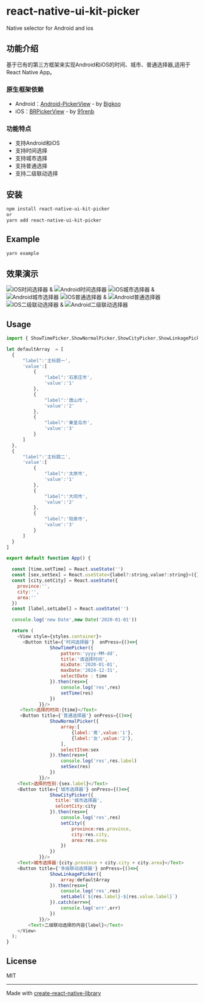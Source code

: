 # react-native-ui-kit-picker

Native selector for Android and ios

## 功能介绍
基于已有的第三方框架来实现Android和iOS的时间、城市、普通选择器,适用于 React Native App。

### 原生框架依赖
* Android：[Android-PickerView](https://github.com/Bigkoo/Android-PickerView)  - by [Bigkoo](https://github.com/Bigkoo/)
* iOS：[BRPickerView](https://github.com/91renb/BRPickerView)  - by [91renb](https://github.com/91renb/)

### 功能特点
* 支持Android和iOS
* 支持时间选择
* 支持城市选择
* 支持普通选择
* 支持二级联动选择

## 安装

```sh
npm install react-native-ui-kit-picker
or
yarn add react-native-ui-kit-picker
```


## Example

```sh
yarn example
```

## 效果演示
 ![IOS时间选择器](./example/assets/ios.timer.png) &  ![Android时间选择器](./example/assets/android.timer.png)
 ![IOS城市选择器](./example/assets/ios.city.png) &  ![Android城市选择器](./example/assets/android.city.png)
 ![IOS普通选择器](./example/assets/ios.normal.png) &  ![Android普通选择器](./example/assets/android.normal.png)
 ![IOS二级联动选择器](./example/assets/ios-link.png) &  ![Android二级联动选择器](./example/assets/android-link.png)


## Usage

```js
import { ShowTimePicker,ShowNormalPicker,ShowCityPicker,ShowLinkagePicker } from 'react-native-ui-kit-picker';

let defaultArray  = [
  {
      "label":'主标题一',
      'value':[
          {
              "label":'石家庄市',
              'value':'1'
          },
          {
              "label":'唐山市',
              'value':'2'
          },
          {
              "label":'秦皇岛市',
              'value':'3'
          }
      ]
  },
  {
      "label":'主标题二',
      'value':[
          {
              "label":'太原市',
              'value':'1'
          },
          {
              "label":'大同市',
              'value':'2'
          },
          {
              "label":'阳泉市',
              'value':'3'
          }
      ]
  }
]

export default function App() {

  const [time,setTime] = React.useState('')
  const [sex,setSex] = React.useState<{label?:string,value?:string}>({})
  const [city,setCity] = React.useState({
    province:'',
    city:'',
    area:''
  })
  const [label,setLabel] = React.useState('')

  console.log('new Date',new Date('2020-01-01'))

  return (
    <View style={styles.container}>
      <Button title={'时间选择器'}  onPress={()=>{
                ShowTimePicker({
                    pattern:'yyyy-MM-dd',
                    title:'请选择时间',
                    mixDate:'2020-01-01',
                    maxDate:'2024-12-31',
                    selectDate : time
                }).then(res=>{
                    console.log('res',res)
                    setTime(res)
                })
            }}/>
     <Text>选择的时间:{time}</Text>
     <Button title={'普通选择器'} onPress={()=>{
                ShowNormalPicker({
                    array:[
                        {label:'男',value:'1'},
                        {label:'女',value:'2'},
                    ],
                    selectItem:sex
                }).then(res=>{
                    console.log('res',res.label)
                    setSex(res)
                })
            }}/>
    <Text>选择的性别:{sex.label}</Text>
    <Button title={'城市选择器'} onPress={()=>{
                ShowCityPicker({
                  title:'城市选择器',
                  selcetCity:city
                }).then(res=>{
                    console.log('res',res)
                    setCity({
                        province:res.province,
                        city:res.city,
                        area:res.area
                    })
                })
            }}/>
    <Text>城市选择器:{city.province + city.city + city.area}</Text>
    <Button title={'多级联动选择器'} onPress={()=>{
                ShowLinkagePicker({
                    array:defaultArray
                }).then(res=>{
                    console.log('res',res)
                    setLabel(`${res.label}-${res.value.label}`)
                }).catch(err=>{
                    console.log('err',err)
                })
            }}/>
        <Text>二级联动选择的内容{label}</Text>
    </View>
  );
}


```
## License

MIT

---

Made with [create-react-native-library](https://github.com/callstack/react-native-builder-bob)
